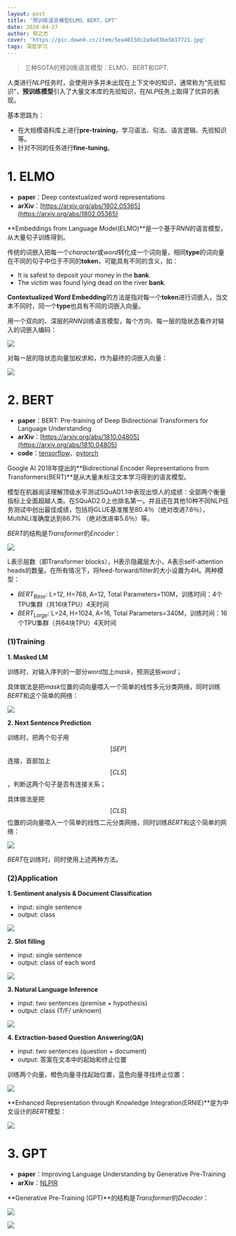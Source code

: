 ```yaml
---
layout: post
title: '预训练语言模型ELMO、BERT、GPT'
date: 2020-04-27
author: 郑之杰
cover: 'https://pic.downk.cc/item/5ea4013dc2a9a83be5b17721.jpg'
tags: 深度学习
---
```


> 三种SOTA的预训练语言模型：ELMO、BERT和GPT.

人类进行$NLP$任务时，会使用许多并未出现在上下文中的知识，通常称为“先验知识”，**预训练模型**引入了大量文本库的先验知识，在$NLP$任务上取得了优异的表现。

基本思路为：
- 在大规模语料库上进行**pre-training**，学习语法、句法、语言逻辑、先验知识等。
- 针对不同的任务进行**fine-tuning**。

# 1. ELMO
- **paper**：Deep contextualized word representations
- **arXiv**：[https://arxiv.org/abs/1802.05365](https://arxiv.org/abs/1802.05365)

**Embeddings from Language Model(ELMO)**是一个基于$RNN$的语言模型，从大量句子训练得到。

传统的词嵌入把每一个$character$或$word$转化成一个词向量，相同**type**的词向量在不同的句子中位于不同的**token**，可能具有不同的含义，如：
- It is safest to deposit your money in the **bank**.
- The victim was found lying dead on the river **bank**.

**Contextualized Word Embedding**的方法是指对每一个**token**进行词嵌入，当文本不同时，同一个**type**也具有不同的词嵌入向量。

用一个双向的、深层的$RNN$训练语言模型，每个方向、每一层的隐状态看作对输入的词嵌入编码：

![](https://pic.downk.cc/item/5ea41aa0c2a9a83be5cfaf61.jpg)

对每一层的隐状态向量加权求和，作为最终的词嵌入向量：

![](https://pic.downk.cc/item/5ea41b13c2a9a83be5d01258.jpg)

# 2. BERT
- **paper**：BERT: Pre-training of Deep Bidirectional Transformers for Language Understanding
- **arXiv**：[https://arxiv.org/abs/1810.04805](https://arxiv.org/abs/1810.04805)
- **code**：[tensorflow](https://github.com/google-research/bert)、[pytorch](https://github.com/huggingface/pytorch-pretrained-BERT)

Google AI 2018年提出的**Bidirectional Encoder Representations from Transformers(BERT)**是从大量未标注文本学习得到的语言模型。

模型在机器阅读理解顶级水平测试SQuAD1.1中表现出惊人的成绩：全部两个衡量指标上全面超越人类。在SQuAD2.0上也排名第一。并且还在其他10种不同NLP任务测试中创出最佳成绩，包括将GLUE基准推至80.4％（绝对改进7.6％），MultiNLI准确度达到86.7% （绝对改进率5.6％）等。

$BERT$的结构是$Transformer$的$Encoder$：

![](https://pic.downk.cc/item/5ea41f93c2a9a83be5d4d2ec.jpg)

L表示层数（即Transformer blocks），H表示隐藏层大小，A表示self-attention heads的数量。在所有情况下，将feed-forward/filter的大小设置为4H。两种模型：
- $BERT_{Base}$: L=12, H=768, A=12, Total Parameters=110M，训练时间：4个TPU集群（共16块TPU）4天时间
- $BERT_{Large}$: L=24, H=1024, A=16, Total Parameters=340M，训练时间：16个TPU集群（共64块TPU）4天时间

### (1)Training

**1. Masked LM**

训练时，对输入序列的一部分$word$加上$mask$，预测这些$word$；

具体做法是把$mask$位置的词向量喂入一个简单的线性多元分类网络，同时训练$BERT$和这个简单的网络：

![](https://pic.downk.cc/item/5ea42002c2a9a83be5d553b4.jpg)

**2. Next Sentence Prediction**

训练时，把两个句子用$$[SEP]$$连接，首部加上$$[CLS]$$，判断这两个句子是否有连接关系；

具体做法是把$$[CLS]$$位置的词向量喂入一个简单的线性二元分类网络，同时训练$BERT$和这个简单的网络：

![](https://pic.downk.cc/item/5ea4210fc2a9a83be5d66b65.jpg)

$BERT$在训练时，同时使用上述两种方法。

### (2)Application

**1. Sentiment analysis & Document Classification**
- input: single sentence
- output: class

![](https://pic.downk.cc/item/5ea4219ac2a9a83be5d6f26e.jpg)

**2. Slot filling**
- input: single sentence
- output: class of each word

![](https://pic.downk.cc/item/5ea42270c2a9a83be5d7c96b.jpg)

**3. Natural Language Inference**
- input: two sentences (premise + hypothesis)
- output: class (T/F/ unknown)

![](https://pic.downk.cc/item/5ea422ccc2a9a83be5d82083.jpg)

**4. Extraction-based Question Answering(QA)**
- input: two sentences (question + document)
- output: 答案在文本中的起始和终止位置

训练两个向量，橙色向量寻找起始位置，蓝色向量寻找终止位置：

![](https://pic.downk.cc/item/5ea42370c2a9a83be5d8be22.jpg)

**Enhanced Representation through Knowledge Integration(ERNIE)**是为中文设计的$BERT$模型：

![](https://pic.downk.cc/item/5ea423e5c2a9a83be5d93163.jpg)

# 3. GPT
- **paper**：Improving Language Understanding by Generative Pre-Training
- **arXiv**：[NLPIR](http://www.nlpir.org/wordpress/2019/06/16/improving-language-understanding-by-generative-pre-training/)

**Generative Pre-Training (GPT)**的结构是$Transformer$的$Decoder$：

![](https://pic.downk.cc/item/5ea425b0c2a9a83be5db120d.jpg)

![](https://pic.downk.cc/item/5ea42c3fc2a9a83be5e17324.jpg)
